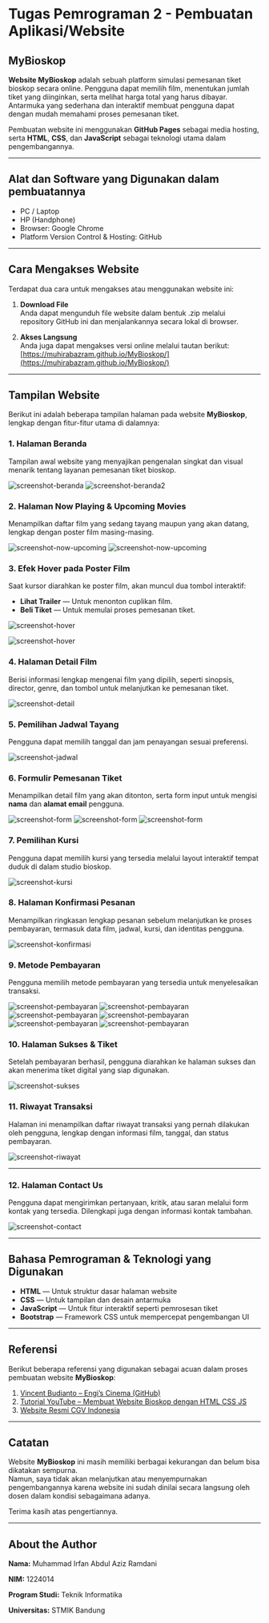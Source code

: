 # Tugas Pemrograman 2 - Pembuatan Aplikasi/Website

## MyBioskop

**Website MyBioskop** adalah sebuah platform simulasi pemesanan tiket bioskop secara online. Pengguna dapat memilih film, menentukan jumlah tiket yang diinginkan, serta melihat harga total yang harus dibayar. Antarmuka yang sederhana dan interaktif membuat pengguna dapat dengan mudah memahami proses pemesanan tiket.

Pembuatan website ini menggunakan **GitHub Pages** sebagai media hosting, serta **HTML**, **CSS**, dan **JavaScript** sebagai teknologi utama dalam pengembangannya.

---

## Alat dan Software yang Digunakan dalam pembuatannya 

- PC / Laptop
- HP (Handphone)
- Browser: Google Chrome
- Platform Version Control & Hosting: GitHub

---

## Cara Mengakses Website

Terdapat dua cara untuk mengakses atau menggunakan website ini:

1. **Download File**  
   Anda dapat mengunduh file website dalam bentuk .zip melalui repository GitHub ini dan menjalankannya secara lokal di browser.

2. **Akses Langsung**  
   Anda juga dapat mengakses versi online melalui tautan berikut:  
   [https://muhirabazram.github.io/MyBioskop/](https://muhirabazram.github.io/MyBioskop/)

---

## Tampilan Website

Berikut ini adalah beberapa tampilan halaman pada website **MyBioskop**, lengkap dengan fitur-fitur utama di dalamnya:

### 1. Halaman Beranda  
Tampilan awal website yang menyajikan pengenalan singkat dan visual menarik tentang layanan pemesanan tiket bioskop.  

![screenshot-beranda](screenshot/beranda.jpg)
![screenshot-beranda2](screenshot/beranda2.jpg)

### 2. Halaman Now Playing & Upcoming Movies  
Menampilkan daftar film yang sedang tayang maupun yang akan datang, lengkap dengan poster film masing-masing.  

![screenshot-now-upcoming](screenshot/nowplaying.jpg)
![screenshot-now-upcoming](screenshot/upcoming.jpg)

### 3. Efek Hover pada Poster Film  
Saat kursor diarahkan ke poster film, akan muncul dua tombol interaktif:  
- **Lihat Trailer** — Untuk menonton cuplikan film.  
- **Beli Tiket** — Untuk memulai proses pemesanan tiket.

![screenshot-hover](screenshot/hover.jpg)

![screenshot-hover](screenshot/trailer.jpg)

### 4. Halaman Detail Film  
Berisi informasi lengkap mengenai film yang dipilih, seperti sinopsis, director, genre, dan tombol untuk melanjutkan ke pemesanan tiket.  

![screenshot-detail](screenshot/detail.jpg)

### 5. Pemilihan Jadwal Tayang  
Pengguna dapat memilih tanggal dan jam penayangan sesuai preferensi.  

![screenshot-jadwal](screenshot/jadwal.jpg)

### 6. Formulir Pemesanan Tiket  
Menampilkan detail film yang akan ditonton, serta form input untuk mengisi **nama** dan **alamat email** pengguna.  

![screenshot-form](screenshot/form.jpg)
![screenshot-form](screenshot/form2.jpg)
![screenshot-form](screenshot/form3.jpg)

### 7. Pemilihan Kursi  
Pengguna dapat memilih kursi yang tersedia melalui layout interaktif tempat duduk di dalam studio bioskop.  

![screenshot-kursi](screenshot/kursi.jpg)

### 8. Halaman Konfirmasi Pesanan  
Menampilkan ringkasan lengkap pesanan sebelum melanjutkan ke proses pembayaran, termasuk data film, jadwal, kursi, dan identitas pengguna.  

![screenshot-konfirmasi](screenshot/konfirmasi.jpg)

### 9. Metode Pembayaran  
Pengguna memilih metode pembayaran yang tersedia untuk menyelesaikan transaksi.  

![screenshot-pembayaran](screenshot/metode.jpg)
![screenshot-pembayaran](screenshot/metode2.jpg)
![screenshot-pembayaran](screenshot/metode3.jpg)
![screenshot-pembayaran](screenshot/metode4.jpg)
![screenshot-pembayaran](screenshot/metode5.jpg)
![screenshot-pembayaran](screenshot/metode6.jpg)

### 10. Halaman Sukses & Tiket  
Setelah pembayaran berhasil, pengguna diarahkan ke halaman sukses dan akan menerima tiket digital yang siap digunakan.  

![screenshot-sukses](screenshot/sukses.jpg)

### 11. Riwayat Transaksi  
Halaman ini menampilkan daftar riwayat transaksi yang pernah dilakukan oleh pengguna, lengkap dengan informasi film, tanggal, dan status pembayaran.  

![screenshot-riwayat](screenshot/riwayat.jpg)

---

### 12. Halaman Contact Us  
Pengguna dapat mengirimkan pertanyaan, kritik, atau saran melalui form kontak yang tersedia. Dilengkapi juga dengan informasi kontak tambahan.  

![screenshot-contact](screenshot/contact.jpg)

---

## Bahasa Pemrograman & Teknologi yang Digunakan

- **HTML** — Untuk struktur dasar halaman website
- **CSS** — Untuk tampilan dan desain antarmuka
- **JavaScript** — Untuk fitur interaktif seperti pemrosesan tiket
- **Bootstrap** — Framework CSS untuk mempercepat pengembangan UI

---

## Referensi

Berikut beberapa referensi yang digunakan sebagai acuan dalam proses pembuatan website **MyBioskop**:

1. [Vincent Budianto – Engi’s Cinema (GitHub)](https://github.com/vincentbudianto/Engi-s-Cinema/tree/master)  
2. [Tutorial YouTube – Membuat Website Bioskop dengan HTML CSS JS](https://www.youtube.com/watch?v=8WoiNo7O5iw)  
3. [Website Resmi CGV Indonesia](https://www.cgv.id/en//)

---

## Catatan

Website **MyBioskop** ini masih memiliki berbagai kekurangan dan belum bisa dikatakan sempurna.  
Namun, saya tidak akan melanjutkan atau menyempurnakan pengembangannya karena website ini sudah dinilai secara langsung oleh dosen dalam kondisi sebagaimana adanya.

Terima kasih atas pengertiannya.


---
## About the Author

**Nama:** Muhammad Irfan Abdul Aziz Ramdani 

**NIM:** 1224014

**Program Studi:** Teknik Informatika  

**Universitas:** STMIK Bandung 

